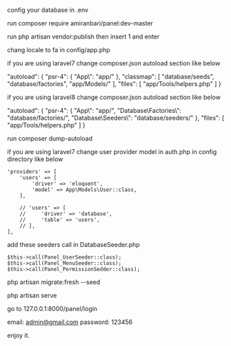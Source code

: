 config your database in .env

run composer require amiranbari/panel:dev-master

run php artisan vendor:publish then insert 1 and enter

chang locale to fa in config/app.php

if you are using laravel7 change composer.json autoload section like below

   "autoload": {
        "psr-4": {
            "App\\": "app/"
        },
        "classmap": [
            "database/seeds",
            "database/factories",
            "app/Models/"
        ],
        "files": [
            "app/Tools/helpers.php"
        ]
    }
    
if you are using laravel8 change composer.json autoload section like below

   "autoload": {
           "psr-4": {
               "App\\": "app/",
               "Database\\Factories\\": "database/factories/",
               "Database\\Seeders\\": "database/seeders/"
           },
   		"files": [ "app/Tools/helpers.php" ]
       }   
    
run composer dump-autoload

if you are using laravel7 change user provider model in auth.php in config directory like below

    'providers' => [
        'users' => [
            'driver' => 'eloquent',
            'model' => App\Models\User::class,
        ],

        // 'users' => [
        //     'driver' => 'database',
        //     'table' => 'users',
        // ],
    ],
    
    
add these seeders call in DatabaseSeeder.php

	$this->call(Panel_UserSeeder::class);
	$this->call(Panel_MenuSeeder::class);
	$this->call(Panel_PermissionSedder::class);
	
php artisan migrate:fresh --seed
  

php artisan serve

go to 127.0.0.1:8000/panel/login

email: admin@gmail.com
password: 123456

enjoy it.
